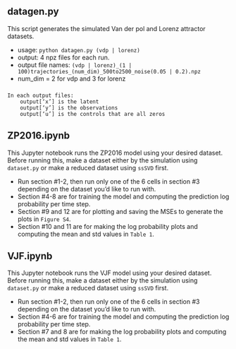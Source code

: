 ## datagen.py
This script generates the simulated Van der pol and Lorenz attractor datasets.

* usage: `python datagen.py (vdp | lorenz)`
* output: 4 npz files for each run. 
* output file names: `(vdp | lorenz)_(1 | 100)trajectories_(num_dim)_500to2500_noise(0.05 | 0.2).npz`
* num_dim = 2 for vdp and 3 for lorenz
###
    In each output files: 
        output[‘x’] is the latent 
        output[‘y’] is the observations
        output[‘u’] is the controls that are all zeros


## ZP2016.ipynb
This Jupyter notebook runs the ZP2016 model using your desired dataset. 
Before running this, make a dataset either by the simulation using `dataset.py` or make a reduced dataset using `ssSVD` first. 

* Run section #1-2, then run only one of the 6 cells in section #3 depending on the dataset you’d like to run with.
* Section #4-8 are for training the model and computing the prediction log probability per time step. 
* Section #9 and 12 are for plotting and saving the MSEs to generate the plots in `Figure S4`.
* Section #10 and 11 are for making the log probability plots and computing the mean and std values in `Table 1`. 


## VJF.ipynb
This Jupyter notebook runs the VJF model using your desired dataset. 
Before running this, make a dataset either by the simulation using `dataset.py` or make a reduced dataset using `ssSVD` first. 

* Run section #1-2, then run only one of the 6 cells in section #3 depending on the dataset you’d like to run with.
* Section #4-6 are for training the model and computing the prediction log probability per time step. 
* Section #7 and 8 are for making the log probability plots and computing the mean and std values in `Table 1`. 


